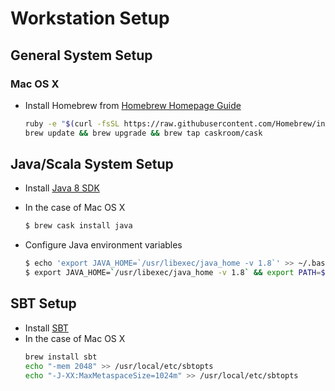 Workstation Setup
=================

General System Setup
--------------------

### Mac OS X

* Install Homebrew from [Homebrew Homepage Guide](http://brew.sh/)
    
    ```bash
    ruby -e "$(curl -fsSL https://raw.githubusercontent.com/Homebrew/install/master/install)"
    brew update && brew upgrade && brew tap caskroom/cask
    ```

Java/Scala System Setup
------------------------

- Install [Java 8 SDK](http://www.oracle.com/technetwork/java/javase/downloads/jdk8-downloads-2133151.html)
- In the case of Mac OS X

    ```bash
    $ brew cask install java
    ```
- Configure Java environment variables

    ```bash
    $ echo 'export JAVA_HOME=`/usr/libexec/java_home -v 1.8`' >> ~/.bash_profile && echo 'export PATH=$JAVA_HOME/bin:$PATH' >> ~/.bash_profile
    $ export JAVA_HOME=`/usr/libexec/java_home -v 1.8` && export PATH=$JAVA_HOME/bin:$PATH
    ```

SBT Setup
---------

- Install [SBT](http://www.scala-sbt.org/)
- In the case of Mac OS X
    ```bash
    brew install sbt
    echo "-mem 2048" >> /usr/local/etc/sbtopts
    echo "-J-XX:MaxMetaspaceSize=1024m" >> /usr/local/etc/sbtopts
    ```